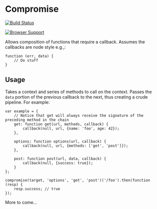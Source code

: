 # Compromise
[![Build Status](https://api.travis-ci.org/jnewman/compromise.png?branch=master)](https://travis-ci.org/jnewman/compromise)

[![Browser Support](https://ci.testling.com/jnewman/compromise.png)](https://ci.testling.com/jnewman/compromise)

Allows composition of functions that require a callback. Assumes the callbacks are node style e.g.,:

    function (err, data) {
        // Do stuff
    }

## Usage

Takes a context and series of methods to call on the context. Passes the `data` portion of the
previous callback to the next, thus creating a crude pipeline. For example:

    var example = {
        // Notice that get will always receive the signature of the preceding method in the chain
        get: function get(url, methods, callback) {
            callback(null, url, {name: 'foo', age: 42});
        },

        options: function options(url, callback) {
            callback(null, url, {methods: ['get', 'post']});
        },

        post: function post(url, data, callback) {
            callback(null, {success: true});
        }
    };

    compromise(target, 'options', 'get', 'post')('/foo').then(function (resp) {
        resp.success; // true
    });


More to come...
